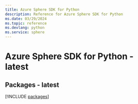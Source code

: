 ```yaml
---
title: Azure Sphere SDK for Python
description: Reference for Azure Sphere SDK for Python
ms.date: 03/29/2024
ms.topic: reference
ms.devlang: python
ms.service: sphere
---
```

# Azure Sphere SDK for Python - latest
## Packages - latest
[!INCLUDE [packages](sphere-index.md)]